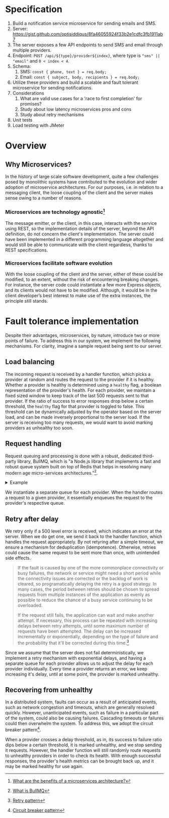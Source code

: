 # Specification

1. Build a notification service microservice for sending emails and SMS.
2. Server: https://gist.github.com/optisiddiqus/8fa46055924f33b2e1cdfc3fb1911ab7
3. The server exposes a few API endpoints to send SMS and email through multiple
   providers.
4. Endpoint: `POST /api/${type}/provider${index}`, where type is
   `"sms" || "email"` and `0 < index < 4`.
5. Schema:
   1. SMS: `const { phone, text } = req.body;`
   2. Email: `const { subject, body, recipients } = req.body;`
6. Utilize these providers and build a scalable and fault tolerant microservice
   for sending notifications.
7. Considerations
   1. What are valid use cases for a 'race to first completion' for promises?
   2. Study about low latency microservices pros and cons
   3. Study about retry mechanisms
8. Unit tests
9. Load testing with JMeter

# Overview

## Why Microservices?

In the history of large scale software development, quite a few challenges posed
by monolithic systems have contributed to the evolution and wider adoption of
microservice architectures. For our purposes, i.e. in relation to a messaging
client, the loose coupling of the client and the server makes sense owing to a
number of reasons.

### Microservices are technology agnostic[^1]

The message emitter, or the client, in this case, interacts with the service
using REST, so the implementation details of the server, beyond the API
definition, do not concern the client's implementation. The server could have
been implemented in a different programming language altogether and would still
be able to communicate with the client regardless, thanks to REST
specifications.

### Microservices facilitate software evolution

With the loose coupling of the client and the server, either of these could be
modified, to an extent, without the risk of encountering breaking changes. For
instance, the server code could instantiate a few more Express objects, and its
clients would not have to be modified. Although, it would be in the client
developer’s best interest to make use of the extra instances, the principle
still stands.

# Fault tolerance implementation

Despite their advantages, microservices, by nature, introduce two or more points
of failure. To address this in our system, we implement the following
mechanisms. For clarity, imagine a sample request being sent to our server.

## Load balancing

The incoming request is received by a handler function, which picks a provider
at random and routes the request to the provider if it is healthy. Whether a
provider is healthy is determined using a `healthy` flag, a boolean
representation of the provider's health. For each provider, we maintain a fixed
sized window to keep track of the last 500 requests sent to that provider. If
the ratio of success to error responses drop below a certain threshold, the
`healthy` flag for that provider is toggled to false. This threshold can be
dynamically adjusted by the operator based on the server load, and can be made
inversely proportional to the server load. If the server is receiving too many
requests, we would want to avoid marking providers as unhealthy too soon.

## Request handling

Request queuing and processing is done with a robust, dedicated third-party
library, BullMQ, which is "a Node.js library that implements a fast and robust
queue system built on top of Redis that helps in resolving many modern age
micro-services architectures."[^2].

<details>
<summary>Example</summary>

```js
import { Queue } from "bullmq";

const myQueue = new Queue("foo");

async function addJobs() {
  await myQueue.add("myJobName", { foo: "bar" });
  await myQueue.add("myJobName", { qux: "baz" });
}

await addJobs();
```

</details>

We instantiate a separate queue for each provider. When the handler routes a
request to a given provider, it essentially enqueues the request to the
provider's respective queue.

## Retry after delay

We retry only if a 500 level error is received, which indicates an error at the
server. When we do get one, we send it back to the handler function, which
handles the request appropriately. By not retyring after a simple timeout, we
ensure a mechanism for deduplication (idempotence). Otherwise, retries could
cause the same request to be sent more than once, with unintended side effects.

> If the fault is caused by one of the more commonplace connectivity or busy
> failures, the network or service might need a short period while the
> connectivity issues are corrected or the backlog of work is cleared, so
> programatically delaying the retry is a good strategy. In many cases, the
> period between retries should be chosen to spread requests from multiple
> instances of the application as evenly as possible to reduce the chance of a
> busy service continuing to be overloaded.
>
> If the request still fails, the application can wait and make another attempt.
> If necessary, this process can be repeated with increasing delays between
> retry attempts, until some maximum number of requests have been attempted. The
> delay can be increased incrementally or exponentially, depending on the type
> of failure and the probability that it'll be corrected during this time.[^3]

Since we assume that the server does not fail deterministically, we implement a
retry mechanism with exponential delays, and having a separate queue for each
provider allows us to adjust the delay for each provider individually. Every
time a provider returns an error, we keep increasing it's delay, until at some
point, the provider is marked unhealthy.

## Recovering from unhealthy

In a distributed system, faults can occur as a result of anticipated events,
such as network congestion and timeouts, which are generally resolved quickly.
However, unanticipated events, such as failure in a particular part of the
system, could also be causing failures. Cascading timeouts or failures could
then overwhelm the system. To address this, we adopt the circuit breaker
pattern[^4].

When a provider crosses a delay threshold, as in, its success to failure ratio
dips below a certain threshold, it is marked unhealthy, and we stop sending it
requests. However, the handler function will still randomly route requests to
unhealthy providers in order to check its health. With enough successful
responses, the provider's health metrics can be brought back up, and it may be
marked healthy for use again.

[^1]:
    [What are the benefits of a microservices architecture?](https://about.gitlab.com/blog/2022/09/29/what-are-the-benefits-of-a-microservices-architecture/)

[^2]: [What is BullMQ](https://docs.bullmq.io)
[^3]:
    [Retry pattern](https://learn.microsoft.com/en-us/azure/architecture/patterns/retry)

[^4]:
    [Circuit breaker pattern](https://docs.aws.amazon.com/prescriptive-guidance/latest/cloud-design-patterns/circuit-breaker.html)

